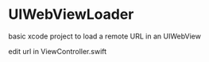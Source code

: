 # UIWebViewLoader

basic xcode project to load a remote URL in an UIWebView

edit url in ViewController.swift
